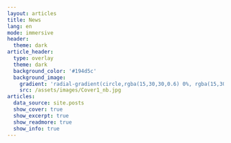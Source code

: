 ```yaml
---
layout: articles
title: News
lang: en
mode: immersive
header:
  theme: dark
article_header:
  type: overlay
  theme: dark
  background_color: '#194d5c'
  background_image:
    gradient: 'radial-gradient(circle,rgba(15,30,30,0.6) 0%, rgba(15,30,30,0.8) 100%)'
    src: /assets/images/Cover1_nb.jpg
articles:
  data_source: site.posts
  show_cover: true
  show_excerpt: true
  show_readmore: true
  show_info: true
---
```

